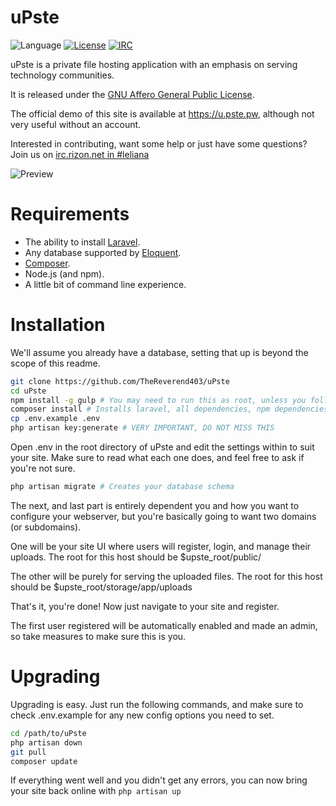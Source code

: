 uPste
==========

![Language](https://img.shields.io/badge/language-PHP-blue.svg?style=flat-square)
[![License](https://img.shields.io/badge/license-AGPLv3-blue.svg?style=flat-square)](https://www.gnu.org/licenses/agpl-3.0.en.html)
[![IRC](https://img.shields.io/badge/chat-IRC-green.svg?style=flat-square)](https://qchat.rizon.net/?channels=leliana)

uPste is a private file hosting application with an emphasis on serving technology communities.

It is released under the [GNU Affero General Public License](https://www.gnu.org/licenses/agpl-3.0.html).

The official demo of this site is available at https://u.pste.pw, although not very useful without an account.

Interested in contributing, want some help or just have some questions? Join us on [irc.rizon.net in #leliana](https://qchat.rizon.net/?channels=leliana)

![Preview](https://a.pste.pw/WAZs.png)

# Requirements

* The ability to install [Laravel](http://laravel.com/docs/5.1/installation).
* Any database supported by [Eloquent](http://laravel.com/docs/5.1/database#configuration).
* [Composer](http://getcomposer.org/).
* Node.js (and npm).
* A little bit of command line experience.

# Installation

We'll assume you already have a database, setting that up is beyond the scope of this readme.

````bash
git clone https://github.com/TheReverend403/uPste
cd uPste
npm install -g gulp # You may need to run this as root, unless you follow the instructions at https://github.com/sindresorhus/guides/blob/master/npm-global-without-sudo.md
composer install # Installs laravel, all dependencies, npm dependencies, and compiles assets.
cp .env.example .env
php artisan key:generate # VERY IMPORTANT, DO NOT MISS THIS
````

Open .env in the root directory of uPste and edit the settings within to suit your site. Make sure to read what each one does, and feel free to ask if you're not sure.

````bash
php artisan migrate # Creates your database schema
````

The next, and last part is entirely dependent you and how you want to configure your webserver, 
but you're basically going to want two domains (or subdomains). 

One will be your site UI where users will register, login, and manage their uploads. The root for this host should be $upste_root/public/

The other will be purely for serving the uploaded files. The root for this host should be $upste_root/storage/app/uploads

That's it, you're done! Now just navigate to your site and register. 

The first user registered will be automatically enabled and made an admin, so take measures to make sure this is you.

# Upgrading

Upgrading is easy. Just run the following commands, and make sure to check .env.example for any new config options you need to set.

````bash
cd /path/to/uPste
php artisan down
git pull
composer update
````

If everything went well and you didn't get any errors, you can now bring your site back online with `php artisan up`